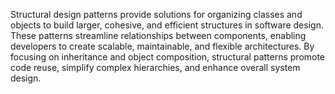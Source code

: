 Structural design patterns provide solutions for organizing classes and objects to build larger, cohesive, and efficient structures in software design. These patterns streamline relationships between components, enabling developers to create scalable, maintainable, and flexible architectures. By focusing on inheritance and object composition, structural patterns promote code reuse, simplify complex hierarchies, and enhance overall system design.